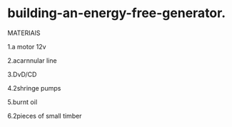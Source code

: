  # building-an-energy-free-generator.
 MATERIAlS

1.a motor 12v

2.acarnnular line

3.DvD/CD

4.2shringe pumps

5.burnt oil
 
6.2pieces of small timber
